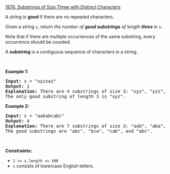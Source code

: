 <div class="text-title-large font-semibold text-text-primary dark:text-text-primary"><a class="no-underline hover:text-blue-s dark:hover:text-dark-blue-s truncate cursor-text whitespace-normal hover:!text-[inherit]" href="/problems/substrings-of-size-three-with-distinct-characters/">1876. Substrings of Size Three with Distinct Characters</a><div class="text-body ml-2 inline-flex items-center gap-2 py-1"><div class="inline-flex items-center space-x-2"></div></div></div>

<div class="elfjS" data-track-load="description_content"><p>A string is <strong>good</strong> if there are no repeated characters.</p>

<p>Given a string <code>s</code>​​​​​, return <em>the number of <strong>good substrings</strong> of length <strong>three </strong>in </em><code>s</code>​​​​​​.</p>

<p>Note that if there are multiple occurrences of the same substring, every occurrence should be counted.</p>

<p>A <strong>substring</strong> is a contiguous sequence of characters in a string.</p>

<p>&nbsp;</p>
<p><strong class="example">Example 1:</strong></p>

<pre><strong>Input:</strong> s = "xyzzaz"
<strong>Output:</strong> 1
<strong>Explanation:</strong> There are 4 substrings of size 3: "xyz", "yzz", "zza", and "zaz". 
The only good substring of length 3 is "xyz".
</pre>

<p><strong class="example">Example 2:</strong></p>

<pre><strong>Input:</strong> s = "aababcabc"
<strong>Output:</strong> 4
<strong>Explanation:</strong> There are 7 substrings of size 3: "aab", "aba", "bab", "abc", "bca", "cab", and "abc".
The good substrings are "abc", "bca", "cab", and "abc".
</pre>

<p>&nbsp;</p>
<p><strong>Constraints:</strong></p>

<ul>
	<li><code>1 &lt;= s.length &lt;= 100</code></li>
	<li><code>s</code>​​​​​​ consists of lowercase English letters.</li>
</ul>
</div>
